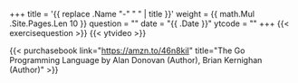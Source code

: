 +++
title = '{{ replace .Name "-" " " | title }}'
weight = {{ math.Mul .Site.Pages.Len 10 }}
question = ""
date = "{{ .Date }}"
ytcode = ""
+++
{{< exercisequestion >}}
{{< ytvideo >}}

{{< purchasebook link="https://amzn.to/46n8kiI" title="The Go Programming Language by Alan Donovan (Author), Brian Kernighan (Author)" >}}